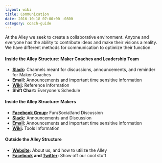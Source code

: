 ```yaml
---
layout: wiki
title: Communication
date: 2016-10-18 07:00:00 -0800
category: coach-guide
---
```


At the Alley we seek to create a collaborative environment. Anyone and everyone
has the ability to contribute ideas and make their visions a reality. We have
different methods for communication to optimize their function.

#### Inside the Alley Structure: Maker Coaches and Leadership Team

- **[Slack](http://makerspacemtu.herokuapp.com):** Channels meant for discussions, announcements, and reminder for Maker Coaches
- **[Email](mailto:makerspace@mtu.edu):** Announcements and important time sensitive information
- **[Wiki](http://makerspace.mtu.edu):** Reference Information
- **Shift Chart:** Everyone's Schedule

#### Inside the Alley Structure: Makers

- **[Facebook Group](https://www.facebook.com/groups/makerspacemtu/):** Fun/Social/and Discussion
- **[Slack](http://makerspacemtu.herokuapp.com):** Announcements and Discussion
- **[Email](mailto:makerspace@mtu.edu):** Announcements and important time sensitive information
- **[Wiki](http://makerspace.mtu.edu):** Tools Information

#### Outside the Alley Structure

- **[Website](http://makerspace.mtu.edu):** About us, and how to utilize the Alley
- **[Facebook](https://www.facebook.com/makerspacemtu/) and [Twitter](https://twitter.com/makerspacemtu):** Show off our cool stuff
